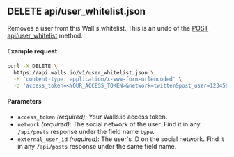 ## DELETE api/user_whitelist.json

Removes a user from this Wall's whitelist. This is an undo of the [POST api/user_whitelist](#post-apiuser_whitelistjson) method.

#### Example request
```bash
curl -X DELETE \
  https://api.walls.io/v1/user_whitelist.json \
  -H 'content-type: application/x-www-form-urlencoded' \
  -d 'access_token=<YOUR_ACCESS_TOKEN>&network=twitter&post_user=123456'
```

#### Parameters
- `access_token` *(required)*: Your Walls.io access token.
- `network` *(required)*: The social network of the user. Find it in any `/api/posts` response under the field name `type`.
- `external_user_id` *(required)*: The user's ID on the social network. Find it in any `/api/posts` response under the same field name.